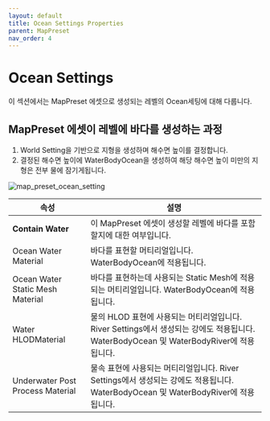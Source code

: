 ```yaml
---
layout: default
title: Ocean Settings Properties
parent: MapPreset
nav_order: 4
---
```


# Ocean Settings

이 섹션에서는 MapPreset 에셋으로 생성되는 레벨의 Ocean세팅에 대해 다룹니다.

## MapPreset 에셋이 레벨에 바다를 생성하는 과정
1. World Setting을 기반으로 지형을 생성하며 해수면 높이를 결정합니다.
2. 결정된 해수면 높이에 WaterBodyOcean을 생성하여 해당 해수면 높이 미만의 지형은 전부 물에 잠기게됩니다.

![map_preset_ocean_setting](/assets/images/map_preset/ocean_settings/map_preset_ocean_setting.png)

| 속성                             | 설명                                                                                                                                    |
| -------------------------------- | --------------------------------------------------------------------------------------------------------------------------------------- |
| **Contain Water**                | 이 MapPreset 에셋이 생성할 레벨에 바다를 포함할지에 대한 여부입니다.                                                                    |
| Ocean Water Material             | 바다를 표현할 머티리얼입니다. WaterBodyOcean에 적용됩니다.                                                                              |
| Ocean Water Static Mesh Material | 바다를 표현하는데 사용되는 Static Mesh에 적용되는 머티리얼입니다. WaterBodyOcean에 적용됩니다.                                          |
| Water HLODMaterial               | 물의 HLOD 표현에 사용되는 머티리얼입니다. River Settings에서 생성되는 강에도 적용됩니다. WaterBodyOcean 및 WaterBodyRiver에 적용됩니다. |
| Underwater Post Process Material | 물속 표현에 사용되는 머티리얼입니다. River Settings에서 생성되는 강에도 적용됩니다. WaterBodyOcean 및 WaterBodyRiver에 적용됩니다.      |
